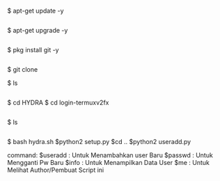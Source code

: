 $ apt-get update -y
```
```
$ apt-get upgrade -y
```
```
$ pkg install git -y
```
```

$ git clone 



$ ls
```
```
$ cd HYDRA
$ cd login-termuxv2fx
```
```
$ ls
```
```
$ bash hydra.sh
$python2 setup.py
$cd ..
$python2 useradd.py












command:
$useradd : Untuk Menambahkan user Baru
$passwd : Untuk Mengganti Pw Baru
$info : Untuk Menampilkan Data User
$me : Untuk Melihat Author/Pembuat Script ini
